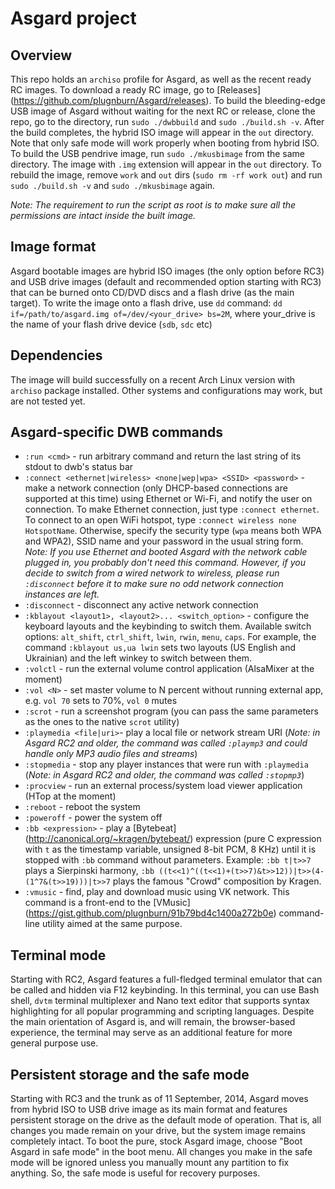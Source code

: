 Asgard project
==============

Overview
--------
This repo holds an `archiso` profile for Asgard, as well as the recent ready RC images. 
To download a ready RC image, go to [Releases] (https://github.com/plugnburn/Asgard/releases). 
To build the bleeding-edge USB image of Asgard without waiting for the next RC or release, clone the repo, go to the directory, run `sudo ./dwbbuild` and `sudo ./build.sh -v`. 
After the build completes, the hybrid ISO image will appear in the `out` directory.
Note that only safe mode will work properly when booting from hybrid ISO.
To build the USB pendrive image, run `sudo ./mkusbimage` from the same directory. The image with `.img` extension will appear in the `out` directory.
To rebuild the image, remove `work` and `out` dirs (`sudo rm -rf work out`) and run `sudo ./build.sh -v` and `sudo ./mkusbimage` again.

*Note: The requirement to run the script as root is to make sure all the permissions are intact inside the built image.*

Image format
------------
Asgard bootable images are hybrid ISO images (the only option before RC3) and USB drive images (default and recommended option starting with RC3) that can be burned onto CD/DVD discs and a flash drive (as the main target). 
To write the image onto a flash drive, use `dd` command: `dd if=/path/to/asgard.img of=/dev/<your_drive> bs=2M`, where your_drive is the name of your flash drive device (`sdb`, `sdc` etc)

Dependencies
------------
The image will build successfully on a recent Arch Linux version with `archiso` package installed. Other systems and configurations may work, but are not tested yet.

Asgard-specific DWB commands
---------------------------------------------
- `:run <cmd>` - run arbitrary <cmd> command and return the last string of its stdout to dwb's status bar
- `:connect <ethernet|wireless> <none|wep|wpa> <SSID> <password>` - make a network connection (only DHCP-based connections are supported at this time) using Ethernet or Wi-Fi, and notify the user on connection. To make Ethernet connection, just type `:connect ethernet`. To connect to an open WiFi hotspot, type `:connect wireless none HotspotName`. Otherwise, specify the security type (`wpa` means both WPA and WPA2), SSID name and your password in the usual string form. *Note: If you use Ethernet and booted Asgard with the network cable plugged in, you probably don't need this command. However, if you decide to switch from a wired network to wireless, please run `:disconnect` before it to make sure no odd network connection instances are left.*
- `:disconnect` - disconnect any active network connection
- `:kblayout <layout1>, <layout2>... <switch_option>` - configure the keyboard layouts and the keybinding to switch them. Available switch options: `alt_shift`, `ctrl_shift`, `lwin`, `rwin`, `menu`, `caps`. For example, the command `:kblayout us,ua lwin` sets two layouts (US English and Ukrainian) and the left winkey to switch between them.
- `:volctl` - run the external volume control application (AlsaMixer at the moment)
- `:vol <N>` - set master volume to N percent without running external app, e.g. `vol 70` sets to 70%, `vol 0` mutes
- `:scrot` - run a screenshot program (you can pass the same parameters as the ones to the native `scrot` utility)
- `:playmedia <file|uri>`- play a local file or network stream URI (*Note: in Asgard RC2 and older, the command was called `:playmp3` and could handle only MP3 audio files and streams*)
- `:stopmedia` - stop any player instances that were run with `:playmedia` (*Note: in Asgard RC2 and older, the command was called `:stopmp3`*)
- `:procview` - run an external process/system load viewer application (HTop at the moment)
- `:reboot` - reboot the system
- `:poweroff` - power the system off
- `:bb <expression>` - play a [Bytebeat] (http://canonical.org/~kragen/bytebeat/) expression (pure C expression with `t` as the timestamp variable, unsigned 8-bit PCM, 8 KHz) until it is stopped with `:bb` command without parameters.
Example: `:bb t|t>>7` plays a Sierpinski harmony, `:bb ((t<<1)^((t<<1)+(t>>7)&t>>12))|t>>(4-(1^7&(t>>19)))|t>>7` plays the famous "Crowd" composition by Kragen.
- `:vmusic` - find, play and download music using VK network. This command is a front-end to the [VMusic] (https://gist.github.com/plugnburn/91b79bd4c1400a272b0e) command-line utility aimed at the same purpose.

Terminal mode
--------------
Starting with RC2, Asgard features a full-fledged terminal emulator that can be called and hidden via F12 keybinding.
In this terminal, you can use Bash shell, `dvtm` terminal multiplexer and Nano text editor that supports syntax highlighting for all popular programming and scripting languages.
Despite the main orientation of Asgard is, and will remain, the browser-based experience, the terminal may serve as an additional feature for more general purpose use.

Persistent storage and the safe mode
------------------------------------
Starting with RC3 and the trunk as of 11 September, 2014, Asgard moves from hybrid ISO to USB drive image as its main format and features persistent storage on the drive as the default mode of operation. 
That is, all changes you made remain on your drive, but the system image remains completely intact. 
To boot the pure, stock Asgard image, choose "Boot Asgard in safe mode" in the boot menu. All changes you make in the safe mode will be ignored unless you manually mount any partition to fix anything.
So, the safe mode is useful for recovery purposes.

